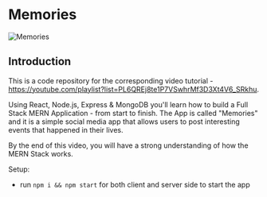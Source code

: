 # Memories   
    
![Memories](https://i.ibb.co/Z8Y0CJv/Screenshot-2020-10-30-at-11-10-04.png)
     
## Introduction 
This is a code repository for the corresponding video tutorial - https://youtube.com/playlist?list=PL6QREj8te1P7VSwhrMf3D3Xt4V6_SRkhu.
   
Using React, Node.js, Express & MongoDB you'll learn how to build a Full Stack MERN Application - from start to finish. The App is called "Memories" and it is a simple social media app that allows users to post interesting events that happened in their lives.
  
By the end of this video, you will have a strong understanding of how the MERN Stack works.
  
Setup: 
- run ```npm i && npm start``` for both client and server side to start the app
   
    